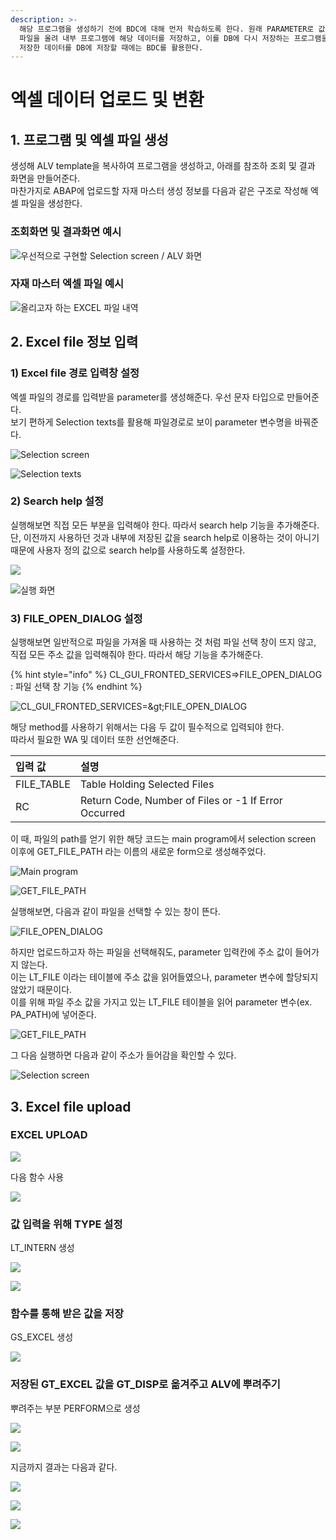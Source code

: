 ```yaml
---
description: >-
  해당 프로그램을 생성하기 전에 BDC에 대해 먼저 학습하도록 한다. 원래 PARAMETER로 값을 입력해서 조회하거나 저장했다면, EXCEL
  파일을 올려 내부 프로그램에 해당 데이터를 저장하고, 이를 DB에 다시 저장하는 프로그램을 생성해본다. 이 때, EXCEL로 올려 내부에
  저장한 데이터를 DB에 저장할 때에는 BDC를 활용한다.
---
```


# 엑셀 데이터 업로드 및 변환

## 1. 프로그램 및 엑셀 파일 생성

생성해 ALV template을 복사하여 프로그램을 생성하고, 아래를 참조하 조회 및 결과 화면을 만들어준다.   
마찬가지로 ABAP에 업로드할 자재 마스터 생성 정보를 다음과 같은 구조로 작성해 엑셀 파일을 생성한다.



### 조회화면 및 결과화면 예시 

![&#xC6B0;&#xC120;&#xC801;&#xC73C;&#xB85C; &#xAD6C;&#xD604;&#xD560; Selection screen / ALV &#xD654;&#xBA74;](../../.gitbook/assets/image%20%28372%29.png)



### 자재 마스터 엑셀 파일 예시 

![&#xC62C;&#xB9AC;&#xACE0;&#xC790; &#xD558;&#xB294; EXCEL &#xD30C;&#xC77C; &#xB0B4;&#xC5ED;](../../.gitbook/assets/image%20%28383%29.png)



## 2. Excel file 정보 입력

### 1\) Excel file 경로 입력창 설정 

엑셀 파일의 경로를 입력받을 parameter를 생성해준다. 우선 문자 타입으로 만들어준다.   
보기 편하게 Selection texts를 활용해 파일경로로 보이 parameter 변수명을  바꿔준다.

![Selection screen](../../.gitbook/assets/image%20%28340%29.png)

![Selection texts](../../.gitbook/assets/image%20%28342%29.png)



### 2\) Search help 설정 

실행해보면 직접 모든 부분을 입력해야 한다. 따라서 search help 기능을 추가해준다. 단, 이전까지 사용하던 것과 내부에 저장된 값을 search help로 이용하는 것이 아니기 때문에 사용자 정의 값으로 search help를 사용하도록 설정한다. 

![](../../.gitbook/assets/image%20%28394%29.png)

![&#xC2E4;&#xD589; &#xD654;&#xBA74;](../../.gitbook/assets/image%20%28349%29.png)



### 3\) FILE\_OPEN\_DIALOG 설정 

실행해보면 일반적으로 파일을 가져올 때 사용하는 것 처럼 파일 선택 창이 뜨지 않고, 직접 모든 주소 값을 입력해줘야 한다. 따라서 해당 기능을 추가해준다. 

{% hint style="info" %}
CL\_GUI\_FRONTED\_SERVICES=&gt;FILE\_OPEN\_DIALOG : 파일 선택 창 기능 
{% endhint %}

![CL\_GUI\_FRONTED\_SERVICES=&amp;gt;FILE\_OPEN\_DIALOG](../../.gitbook/assets/image%20%28357%29.png)

해당 method를 사용하기 위해서는 다음 두 값이 필수적으로 입력되야 한다.  
따라서 필요한 WA 및 데이터 또한 선언해준다. 

| 입력 값 | 설명  |
| :--- | :--- |
| FILE\_TABLE  | Table Holding Selected Files |
| RC | Return Code, Number of Files or -1 If Error Occurred |

이 때, 파일의 path를 얻기 위한 해당 코드는 main program에서 selection screen 이후에 GET\_FILE\_PATH 라는 이름의 새로운 form으로 생성해주었다. 

![Main program](../../.gitbook/assets/image%20%28346%29.png)

![GET\_FILE\_PATH](../../.gitbook/assets/image%20%28376%29.png)

실행해보면, 다음과 같이 파일을 선택할 수 있는 창이 뜬다. 

![FILE\_OPEN\_DIALOG](../../.gitbook/assets/image%20%28395%29.png)

하지만 업로드하고자 하는 파일을 선택해줘도, parameter 입력칸에 주소 값이 들어가지 않는다.  
이는 LT\_FILE 이라는 테이블에 주소 값을 읽어들였으나, parameter 변수에 할당되지 않았기 때문이다.   
이를 위해 파일 주소 값을 가지고 있는  LT\_FILE 테이블을 읽어 parameter 변수\(ex. PA\_PATH\)에 넣어준다. 

![GET\_FILE\_PATH](../../.gitbook/assets/image%20%28390%29.png)

그 다음 실행하면 다음과 같이 주소가 들어감을 확인할 수 있다. 

![Selection screen](../../.gitbook/assets/image%20%28353%29.png)



## 3. Excel file upload

### EXCEL UPLOAD

![](../../.gitbook/assets/image%20%28377%29.png)

다음 함수 사용

![](../../.gitbook/assets/image%20%28375%29.png)

### 값 입력을 위해 TYPE 설정

LT\_INTERN 생성 

![](../../.gitbook/assets/image%20%28366%29.png)

![](../../.gitbook/assets/image%20%28348%29.png)

### 함수를 통해 받은 값을 저장

GS\_EXCEL 생성 

![](../../.gitbook/assets/image%20%28352%29.png)

### 저장된 GT\_EXCEL 값을 GT\_DISP로 옮겨주고 ALV에 뿌려주기

뿌려주는 부분 PERFORM으로 생성 

![](../../.gitbook/assets/image%20%28361%29.png)

![](../../.gitbook/assets/image%20%28341%29.png)

지금까지 결과는 다음과 같다. 

![](../../.gitbook/assets/image%20%28365%29.png)



![](../../.gitbook/assets/image%20%28356%29.png)

![](../../.gitbook/assets/image%20%28381%29.png)

